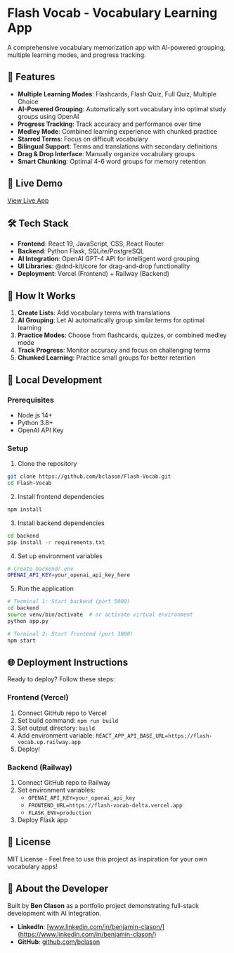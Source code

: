 # Flash Vocab - Vocabulary Learning App

A comprehensive vocabulary memorization app with AI-powered grouping, multiple learning modes, and progress tracking.

## 🌟 Features

- **Multiple Learning Modes**: Flashcards, Flash Quiz, Full Quiz, Multiple Choice
- **AI-Powered Grouping**: Automatically sort vocabulary into optimal study groups using OpenAI
- **Progress Tracking**: Track accuracy and performance over time  
- **Medley Mode**: Combined learning experience with chunked practice
- **Starred Terms**: Focus on difficult vocabulary
- **Bilingual Support**: Terms and translations with secondary definitions
- **Drag & Drop Interface**: Manually organize vocabulary groups
- **Smart Chunking**: Optimal 4-6 word groups for memory retention

## 🚀 Live Demo

[View Live App](https://flash-vocab-delta.vercel.app)

## 🛠️ Tech Stack

- **Frontend**: React 19, JavaScript, CSS, React Router
- **Backend**: Python Flask, SQLite/PostgreSQL
- **AI Integration**: OpenAI GPT-4 API for intelligent word grouping
- **UI Libraries**: @dnd-kit/core for drag-and-drop functionality
- **Deployment**: Vercel (Frontend) + Railway (Backend)

## 📱 How It Works

1. **Create Lists**: Add vocabulary terms with translations
2. **AI Grouping**: Let AI automatically group similar terms for optimal learning
3. **Practice Modes**: Choose from flashcards, quizzes, or combined medley mode  
4. **Track Progress**: Monitor accuracy and focus on challenging terms
5. **Chunked Learning**: Practice small groups for better retention

## 🔧 Local Development

### Prerequisites
- Node.js 14+
- Python 3.8+
- OpenAI API Key

### Setup
1. Clone the repository
```bash
git clone https://github.com/bclason/Flash-Vocab.git
cd Flash-Vocab
```

2. Install frontend dependencies
```bash
npm install
```

3. Install backend dependencies
```bash
cd backend
pip install -r requirements.txt
```

4. Set up environment variables
```bash
# Create backend/.env
OPENAI_API_KEY=your_openai_api_key_here
```

5. Run the application
```bash
# Terminal 1: Start backend (port 5000)
cd backend
source venv/bin/activate  # or activate virtual environment
python app.py

# Terminal 2: Start frontend (port 3000)
npm start
```

## 🌐 Deployment Instructions

Ready to deploy? Follow these steps:

### Frontend (Vercel)
1. Connect GitHub repo to Vercel
2. Set build command: `npm run build`
3. Set output directory: `build`
4. Add environment variable: `REACT_APP_API_BASE_URL=https://flash-vocab.up.railway.app`
5. Deploy!

### Backend (Railway)
1. Connect GitHub repo to Railway
2. Set environment variables:
   - `OPENAI_API_KEY=your_openai_api_key`
   - `FRONTEND_URL=https://flash-vocab-delta.vercel.app`
   - `FLASK_ENV=production`
3. Deploy Flask app

## 📄 License

MIT License - Feel free to use this project as inspiration for your own vocabulary apps!

## 🤝 About the Developer

Built by **Ben Clason** as a portfolio project demonstrating full-stack development with AI integration.

- **LinkedIn**: [www.linkedin.com/in/benjamin-clason/](https://www.linkedin.com/in/benjamin-clason/)
- **GitHub**: [github.com/bclason](https://github.com/bclason) 